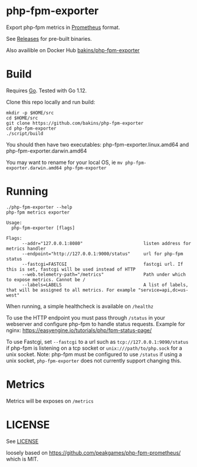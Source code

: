 php-fpm-exporter
================

Export php-fpm metrics in [Prometheus](https://prometheus.io/) format.

See [Releases](https://github.com/bakins/php-fpm-exporter/releases) for pre-built binaries.

Also availible on Docker Hub [bakins/php-fpm-exporter](https://hub.docker.com/r/bakins/php-fpm-exporter/)

Build
=====

Requires [Go](https://golang.org/doc/install). Tested with Go 1.12.

Clone this repo locally and run build:

```
mkdir -p $HOME/src
cd $HOME/src
git clone https://github.com/bakins/php-fpm-exporter
cd php-fpm-exporter
./script/build
```

You should then have two executables: php-fpm-exporter.linux.amd64 and php-fpm-exporter.darwin.amd64

You may want to rename for your local OS, ie `mv php-fpm-exporter.darwin.amd64 php-fpm-exporter`

Running
=======

```
./php-fpm-exporter --help
php-fpm metrics exporter

Usage:
  php-fpm-exporter [flags]

Flags:
      --addr="127.0.0.1:8080"                       listen address for metrics handler
      --endpoint="http://127.0.0.1:9000/status"     url for php-fpm status
      --fastcgi=FASTCGI                             fastcgi url. If this is set, fastcgi will be used instead of HTTP
      --web.telemetry-path="/metrics"               Path under which to expose metrics. Cannot be /
      --labels=LABELS                               A list of labels, that will be assigned to all metrics. For example "service=api,dc=us-west"
```

When running, a simple healthcheck is available on `/healthz`

To use the HTTP endpoint you must pass through `/status` in your webserver
and configure php-fpm to handle status requests. Example for nginx: https://easyengine.io/tutorials/php/fpm-status-page/

To use Fastcgi, set `--fastcgi` to a url such as `tcp://127.0.0.1:9090/status` if php-fpm is listening on a tcp socket or
`unix:///path/to/php.sock` for a unix socket. Note: php-fpm must be configured to use `/status` if using a unix socket, `php-fpm-exporter` does not currently support changing this.

Metrics
=======

Metrics will be exposes on `/metrics`

LICENSE
========

See [LICENSE](./LICENSE)

loosely based on https://github.com/peakgames/php-fpm-prometheus/ which is MIT.
